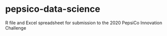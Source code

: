 # pepsico-data-science
R file and Excel spreadsheet for submission to the 2020 PepsiCo Innovation Challenge
